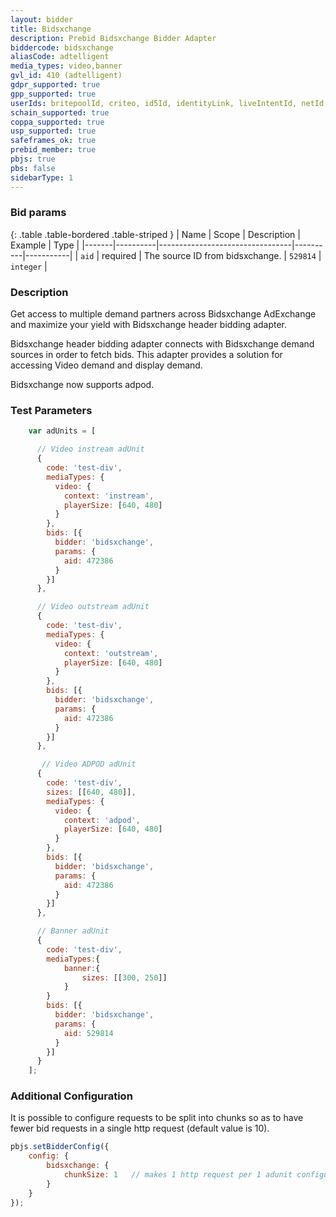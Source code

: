 ```yaml
---
layout: bidder
title: Bidsxchange
description: Prebid Bidsxchange Bidder Adapter
biddercode: bidsxchange
aliasCode: adtelligent
media_types: video,banner
gvl_id: 410 (adtelligent)
gdpr_supported: true
gpp_supported: true
userIds: britepoolId, criteo, id5Id, identityLink, liveIntentId, netId, parrableId, pubCommonId, unifiedId
schain_supported: true
coppa_supported: true
usp_supported: true
safeframes_ok: true
prebid_member: true
pbjs: true
pbs: false
sidebarType: 1
---
```


### Bid params

{: .table .table-bordered .table-striped }
| Name  | Scope    | Description                     | Example  | Type      |
|-------|----------|---------------------------------|----------|-----------|
| `aid` | required | The source ID from bidsxchange.   | `529814` | `integer` |

### Description

Get access to multiple demand partners across Bidsxchange AdExchange and maximize your yield with Bidsxchange header bidding adapter.

Bidsxchange header bidding adapter connects with Bidsxchange demand sources in order to fetch bids.
This adapter provides a solution for accessing Video demand and display demand.

Bidsxchange now supports adpod.

### Test Parameters

``` javascript
    var adUnits = [

      // Video instream adUnit
      {
        code: 'test-div',
        mediaTypes: {
          video: {
            context: 'instream',
            playerSize: [640, 480]
          }
        },
        bids: [{
          bidder: 'bidsxchange',
          params: {
            aid: 472386
          }
        }]
      },

      // Video outstream adUnit
      {
        code: 'test-div',
        mediaTypes: {
          video: {
            context: 'outstream',
            playerSize: [640, 480]
          }
        },
        bids: [{
          bidder: 'bidsxchange',
          params: {
            aid: 472386
          }
        }]
      },

       // Video ADPOD adUnit
      {
        code: 'test-div',
        sizes: [[640, 480]],
        mediaTypes: {
          video: {
            context: 'adpod',
            playerSize: [640, 480]            
          }
        },
        bids: [{
          bidder: 'bidsxchange',
          params: {
            aid: 472386
          }
        }]
      },

      // Banner adUnit
      {
        code: 'test-div',
        mediaTypes:{
            banner:{
                sizes: [[300, 250]]
            }
        }
        bids: [{
          bidder: 'bidsxchange',
          params: {
            aid: 529814
          }
        }]
      }
    ];
```

### Additional Configuration

It is possible to configure requests to be split into chunks so as to have fewer bid requests in a single http request
(default value is 10).

``` javascript
pbjs.setBidderConfig({
    config: {              
        bidsxchange: {
            chunkSize: 1   // makes 1 http request per 1 adunit configured
        }
    }
});
```
